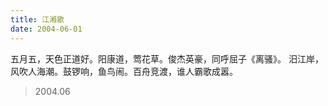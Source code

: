 ```yaml
---
title: 江湘歌
date: 2004-06-01
---
```


五月五，天色正道好。阳康道，莺花草。俊杰英豪，同呼屈子《离骚》。<!--more-->
汨江岸，风吹人海潮。鼓锣响，鱼鸟闹。百舟竞渡，谁人霸歌成嚣。

> 2004.06